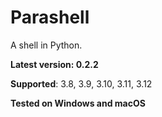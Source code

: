 # Parashell

A shell in Python.

**Latest version: 0.2.2**

**Supported**: 3.8, 3.9, 3.10, 3.11, 3.12

**Tested on Windows and macOS**
